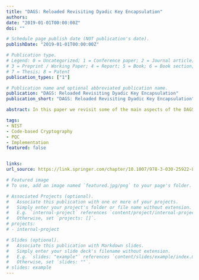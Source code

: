 ```yaml
---
title: "DAGS: Reloaded Revisiting Dyadic Key Encapsulation"
authors:
date: "2019-01-01T00:00:00Z"
doi: ""

# Schedule page publish date (NOT publication's date).
publishDate: "2019-01-01T00:00:00Z"

# Publication type.
# Legend: 0 = Uncategorized; 1 = Conference paper; 2 = Journal article;
# 3 = Preprint / Working Paper; 4 = Report; 5 = Book; 6 = Book section;
# 7 = Thesis; 8 = Patent
publication_types: ["1"]

# Publication name and optional abbreviated publication name.
publication: "DAGS: Reloaded Revisiting Dyadic Key Encapsulation"
publication_short: "DAGS: Reloaded Revisiting Dyadic Key Encapsulation"

abstract: In this paper we revisit some of the main aspects of the DAGS Key Encapsulation Mechanism, one of the code-based candidates to NIST’s standardization call for the key exchange/encryption functionalities. In particular, we modify the algorithms for key generation, encapsulation and decapsulation to fit an alternative KEM framework, and we present a new set of parameters that use binary codes. We discuss advantages and disadvantages for each of the variants proposed.

tags:
- NIST
- Code-based Cryptography
- PQC
- Implementation
featured: false


links:
url_source: https://link.springer.com/chapter/10.1007/978-3-030-25922-8_4

# Featured image
# To use, add an image named `featured.jpg/png` to your page's folder. 

# Associated Projects (optional).
#   Associate this publication with one or more of your projects.
#   Simply enter your project's folder or file name without extension.
#   E.g. `internal-project` references `content/project/internal-project/index.md`.
#   Otherwise, set `projects: []`.
# projects:
# - internal-project

# Slides (optional).
#   Associate this publication with Markdown slides.
#   Simply enter your slide deck's filename without extension.
#   E.g. `slides: "example"` references `content/slides/example/index.md`.
#   Otherwise, set `slides: ""`.
# slides: example
---
```


<!-- {{% alert note %}}
Click the *Slides* button above to demo Academic's Markdown slides feature.
{{% /alert %}} -->

<!-- Supplementary notes can be added here, including [code and math](https://sourcethemes.com/academic/docs/writing-markdown-latex/). -->

